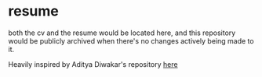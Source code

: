 # resume
both the cv and the resume would be located here, and this repository would be publicly archived when there's no changes actively being made to it.

Heavily inspired by Aditya Diwakar's repository [here](https://github.com/adityaxdiwakar/resume)
